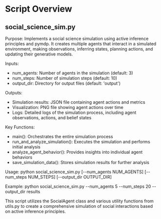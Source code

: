 # Script Overview

## social_science_sim.py

Purpose: Implements a social science simulation using active inference principles and pymdp. It creates multiple agents that interact in a simulated environment, making observations, inferring states, planning actions, and updating their generative models.

Inputs:
- num_agents: Number of agents in the simulation (default: 3)
- num_steps: Number of simulation steps (default: 10)
- output_dir: Directory for output files (default: 'output')

Outputs:
- Simulation results: JSON file containing agent actions and metrics
- Visualization: PNG file showing agent actions over time
- Logs: Detailed logs of the simulation process, including agent observations, actions, and belief states

Key Functions:
- main(): Orchestrates the entire simulation process
- run_and_analyze_simulation(): Executes the simulation and performs initial analysis
- analyze_agent_behavior(): Provides insights into individual agent behaviors
- save_simulation_data(): Stores simulation results for further analysis

Usage:
python social_science_sim.py [--num_agents NUM_AGENTS] [--num_steps NUM_STEPS] [--output_dir OUTPUT_DIR]

Example:
python social_science_sim.py --num_agents 5 --num_steps 20 --output_dir results

This script utilizes the SocialAgent class and various utility functions from utils.py to create a comprehensive simulation of social interactions based on active inference principles.
